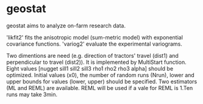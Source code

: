 # geostat

geostat aims to analyze on-farm research data.

'likfit2' fits the anisotropic model (sum-metric model) with exponential covariance functions.
'variog2' evaluate the experimental variograms. 

Two dimentions are need (e.g. direction of tractors' travel (dist1) and perpendicular to travel (dist2)). It is implemented by MultiStart function. Eight values [nugget sill1 sill2 sill3 rho1 rho2 rho3 alpha] should be optimized. Initial values (x0), the number of random runs (Nrun), lower and upper bounds for values (lower, upper) should be specified. Two estimators (ML and REML) are available. REML will be used if a vale for REML is 1.Ten runs may take 3min.
